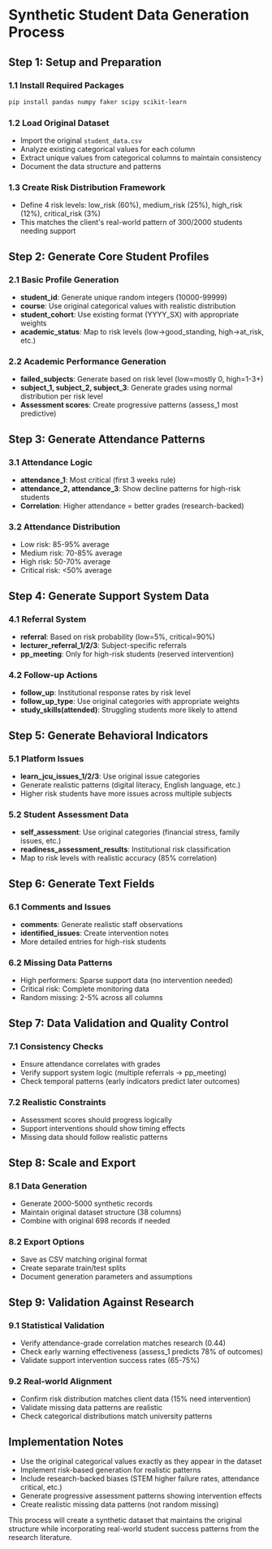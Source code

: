 # Synthetic Student Data Generation Process

## Step 1: Setup and Preparation

### 1.1 Install Required Packages

```bash
pip install pandas numpy faker scipy scikit-learn
```

### 1.2 Load Original Dataset

- Import the original `student_data.csv`
- Analyze existing categorical values for each column
- Extract unique values from categorical columns to maintain consistency
- Document the data structure and patterns

### 1.3 Create Risk Distribution Framework

- Define 4 risk levels: low_risk (60%), medium_risk (25%), high_risk (12%), critical_risk (3%)
- This matches the client's real-world pattern of 300/2000 students needing support

## Step 2: Generate Core Student Profiles

### 2.1 Basic Profile Generation

- **student_id**: Generate unique random integers (10000-99999)
- **course**: Use original categorical values with realistic distribution
- **student_cohort**: Use existing format (YYYY_SX) with appropriate weights
- **academic_status**: Map to risk levels (low→good_standing, high→at_risk, etc.)

### 2.2 Academic Performance Generation

- **failed_subjects**: Generate based on risk level (low=mostly 0, high=1-3+)
- **subject_1, subject_2, subject_3**: Generate grades using normal distribution per risk level
- **Assessment scores**: Create progressive patterns (assess_1 most predictive)

## Step 3: Generate Attendance Patterns

### 3.1 Attendance Logic

- **attendance_1**: Most critical (first 3 weeks rule)
- **attendance_2, attendance_3**: Show decline patterns for high-risk students
- **Correlation**: Higher attendance = better grades (research-backed)

### 3.2 Attendance Distribution

- Low risk: 85-95% average
- Medium risk: 70-85% average  
- High risk: 50-70% average
- Critical risk: <50% average

## Step 4: Generate Support System Data

### 4.1 Referral System

- **referral**: Based on risk probability (low=5%, critical=90%)
- **lecturer_referral_1/2/3**: Subject-specific referrals
- **pp_meeting**: Only for high-risk students (reserved intervention)

### 4.2 Follow-up Actions

- **follow_up**: Institutional response rates by risk level
- **follow_up_type**: Use original categories with appropriate weights
- **study_skills(attended)**: Struggling students more likely to attend

## Step 5: Generate Behavioral Indicators

### 5.1 Platform Issues

- **learn_jcu_issues_1/2/3**: Use original issue categories
- Generate realistic patterns (digital literacy, English language, etc.)
- Higher risk students have more issues across multiple subjects

### 5.2 Student Assessment Data

- **self_assessment**: Use original categories (financial stress, family issues, etc.)
- **readiness_assessment_results**: Institutional risk classification
- Map to risk levels with realistic accuracy (85% correlation)

## Step 6: Generate Text Fields

### 6.1 Comments and Issues

- **comments**: Generate realistic staff observations
- **identified_issues**: Create intervention notes
- More detailed entries for high-risk students

### 6.2 Missing Data Patterns

- High performers: Sparse support data (no intervention needed)
- Critical risk: Complete monitoring data
- Random missing: 2-5% across all columns

## Step 7: Data Validation and Quality Control

### 7.1 Consistency Checks

- Ensure attendance correlates with grades
- Verify support system logic (multiple referrals → pp_meeting)
- Check temporal patterns (early indicators predict later outcomes)

### 7.2 Realistic Constraints

- Assessment scores should progress logically
- Support interventions should show timing effects
- Missing data should follow realistic patterns

## Step 8: Scale and Export

### 8.1 Data Generation

- Generate 2000-5000 synthetic records
- Maintain original dataset structure (38 columns)
- Combine with original 698 records if needed

### 8.2 Export Options

- Save as CSV matching original format
- Create separate train/test splits
- Document generation parameters and assumptions

## Step 9: Validation Against Research

### 9.1 Statistical Validation

- Verify attendance-grade correlation matches research (0.44)
- Check early warning effectiveness (assess_1 predicts 78% of outcomes)
- Validate support intervention success rates (65-75%)

### 9.2 Real-world Alignment

- Confirm risk distribution matches client data (15% need intervention)
- Validate missing data patterns are realistic
- Check categorical distributions match university patterns

## Implementation Notes

- Use the original categorical values exactly as they appear in the dataset
- Implement risk-based generation for realistic patterns
- Include research-backed biases (STEM higher failure rates, attendance critical, etc.)
- Generate progressive assessment patterns showing intervention effects
- Create realistic missing data patterns (not random missing)

This process will create a synthetic dataset that maintains the original structure while incorporating real-world student success patterns from the research literature.
